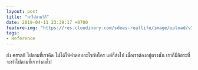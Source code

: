 ```yaml
---
layout: post
title: "ทำไปตามวิถี"
date: 2019-04-11 23:39:17 +0700
feature-img: "https://res.cloudinary.com/sdees-reallife/image/upload/v1554873984/IMG_20190410_122509207.jpg"
tags:
- Reference
---
```

ส่ง email ไปตามที่เราคิด ไม่ได้ให้คำตอบอะไรกับใคร แต่ก็ส่งไป เมื่อเราต้องอยู่ตรงนั้น เราก็มีอิสระที่จะทำไปตามที่เราทำลงไป

